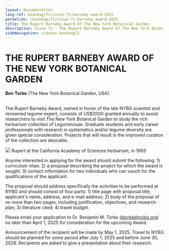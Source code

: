 ```yaml
---
layout: documentation
lang-ref: beanbag/71/issue-71-barneby-award-2025
permalink: /beanbag/71/issue-71-barneby-award-2025
title: The Rupert Barneby Award Of The New York Botanical Garden
description: Issue 71 - The Rupert Barneby Award Of The New York Botanical Garden
sideNavigation: sidenav.beanbag71
---
```


# THE RUPERT BARNEBY AWARD OF THE NEW YORK BOTANICAL GARDEN

**Ben Torke** (The New York Botanical Garden, USA)
<br>
<br>

The Rupert Barneby Award, named in honor of the late NYBG scientist and renowned legume expert, consists of US$2000 granted annually to assist researchers to visit The New York Botanical Garden to study the rich herbarium collection of Leguminosae. Graduate students and early career professionals with research in systematics and/or legume diversity are given special consideration. Projects that will result in the improved curation of the collection are desirable.

![](/assets/images/Barneby_083.jpg)
Rupert at the California Academy of Sciences herbarium, in 1993 


Anyone interested in applying for the award should submit the following: 1) curriculum vitae; 2) a proposal describing the project for which the award is sought; 3) contact information for two individuals who can vouch for the qualifications of the applicant.

The proposal should address specifically the activities to be performed at NYBG and should consist of four parts: 1) title page with proposal title, applicant's name, address, and e-mail address; 2) body of the proposal of no more than two pages, including justification, objectives, and research plan; 3) literature cited; 4) travel budget.

Please email your application to Dr. Benjamin M. Torke ([btorke@nybg.org](mailto:btorke@nybg.org)) no later than April 1, 2025 for consideration for the upcoming Award.

Announcement of the recipient will be made by May 1, 2025. Travel to NYBG should be planned for some period after July 1, 2025 and before June 30, 2026. Recipients are asked to give a presentation about their research.
